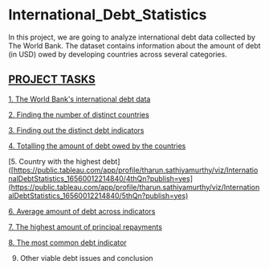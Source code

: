 # International_Debt_Statistics
In this project, we are going to analyze international debt data collected by The World  Bank. The dataset contains information about the amount of debt (in USD) owed by  developing countries across several categories. 

## <u>PROJECT TASKS</u>

[1. The World Bank's international debt data](https://public.tableau.com/app/profile/tharun.sathiyamurthy/viz/InternationalDebtStatistics_16560012214840/1stQn?publish=yes)

[2. Finding the number of distinct countries](https://public.tableau.com/app/profile/tharun.sathiyamurthy/viz/InternationalDebtStatistics_16560012214840/2ndQn?publish=yes)

[3. Finding out the distinct debt indicators](https://public.tableau.com/app/profile/tharun.sathiyamurthy/viz/InternationalDebtStatistics_16560012214840/6thQn?publish=yes)

[4. Totalling the amount of debt owed by the countries ](https://public.tableau.com/app/profile/tharun.sathiyamurthy/viz/InternationalDebtStatistics_16560012214840/4thQn?publish=yes)

[5. Country with the highest debt]([https://public.tableau.com/app/profile/tharun.sathiyamurthy/viz/InternationalDebtStatistics_16560012214840/4thQn?publish=yes](https://public.tableau.com/app/profile/tharun.sathiyamurthy/viz/InternationalDebtStatistics_16560012214840/5thQn?publish=yes)

[6. Average amount of debt across indicators](https://public.tableau.com/app/profile/tharun.sathiyamurthy/viz/InternationalDebtStatistics_16560012214840/6thQn?publish=yes)

[7. The highest amount of principal repayments](https://public.tableau.com/app/profile/tharun.sathiyamurthy/viz/InternationalDebtStatistics_16560012214840/Sheet10?publish=yes)

[8. The most common debt indicator](https://public.tableau.com/app/profile/tharun.sathiyamurthy/viz/InternationalDebtStatistics_16560012214840/Sheet11?publish=yes)

9. Other viable debt issues and conclusion
